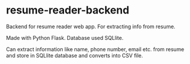 # resume-reader-backend
Backend for resume reader web app. For extracting info from resume.

Made with Python Flask.
Database used SQLlite.

Can extract information like name, phone number, email etc. from resume and store in SQLlite database and converts into
CSV file.
